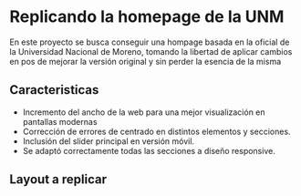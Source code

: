 # Replicando la homepage de la UNM

En este proyecto se busca conseguir una hompage basada en la oficial de la Universidad Nacional de Moreno, 
tomando la libertad de aplicar cambios en pos de mejorar la versión original y sin perder la esencia de la misma

## Caracteristicas

- Incremento del ancho de la web para una mejor visualización en pantallas modernas
- Corrección de errores de centrado en distintos elementos y secciones.
- Inclusión del slider principal en versión móvil.
- Se adaptó correctamente todas las secciones a diseño responsive. 


## Layout a replicar
